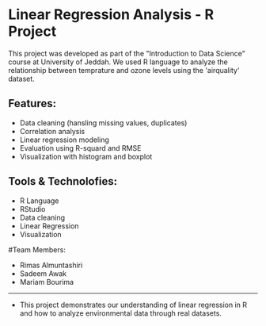 # Linear Regression Analysis - R Project
This project was developed as part of the "Introduction to Data Science" course at University of Jeddah.
We used R language to analyze the relationship between temprature and ozone levels using the 'airquality' dataset.

## Features:
- Data cleaning (hansling missing values, duplicates)
- Correlation analysis
- Linear regression modeling
- Evaluation using R-squard and RMSE
- Visualization with histogram and boxplot

## Tools & Technolofies:
- R Language
- RStudio
- Data cleaning
- Linear Regression
- Visualization

#Team Members:
- Rimas Almuntashiri
- Sadeem Awak
- Mariam Bourima

----------------------------------------------
- This project demonstrates our understanding of linear regression in R and how to analyze environmental data through real datasets.
